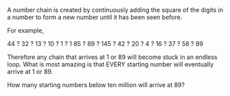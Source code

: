 A number chain is created by continuously adding the square of the digits in a number to 
form a new number until it has been seen before.

For example,

44 ? 32 ? 13 ? 10 ? 1 ? 1
85 ? 89 ? 145 ? 42 ? 20 ? 4 ? 16 ? 37 ? 58 ? 89

Therefore any chain that arrives at 1 or 89 will become stuck in an endless loop. 
What is most amazing is that EVERY starting number will eventually arrive at 1 or 89.

How many starting numbers below ten million will arrive at 89?